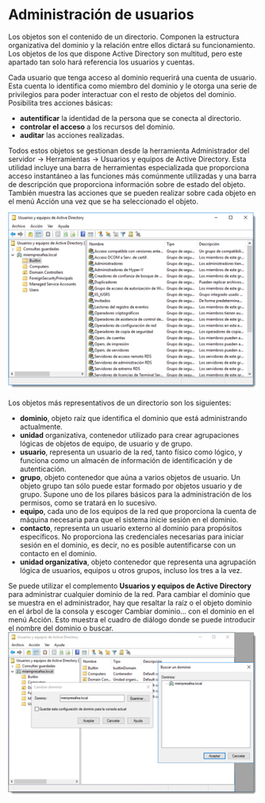 # Administración de usuarios

Los objetos son el contenido de un directorio. Componen la estructura organizativa del dominio y la relación entre ellos dictará su funcionamiento. Los objetos de los que dispone Active Directory son multitud, pero este apartado tan solo hará referencia los usuarios y cuentas.

Cada usuario que tenga acceso al dominio requerirá una cuenta de usuario. Esta cuenta lo identifica como miembro del dominio y le otorga una serie de privilegios para poder interactuar con el resto de objetos del dominio. Posibilita tres acciones básicas:

- **autentificar** la identidad de la persona que se conecta al directorio.
- **controlar el acceso** a los recursos del dominio.
- **auditar** las acciones realizadas.

Todos estos objetos se gestionan desde la herramienta <span class="menu">Administrador del servidor</span> → <span class="menu">Herramientas</span> → <span class="menu">Usuarios y equipos de Active Directory</span>. Esta utilidad incluye una barra de herramientas especializada que proporciona acceso instantáneo a las funciones más comúnmente utilizadas y una barra de descripción que proporciona información sobre de estado del objeto. También muestra las acciones que se pueden realizar sobre cada objeto en el menú Acción una vez que se ha seleccionado el objeto.

![herramienta para gestionar objetos del directorio](img/1000000000000963000006A7A6ACA6BD019A0E17.jpg)

Los objetos más representativos de un directorio son los siguientes:

- **dominio**, objeto raíz que identifica el dominio que está administrando actualmente.
- **unidad** organizativa, contenedor utilizado para crear agrupaciones lógicas de objetos de equipo, de usuario y de grupo.
- **usuario**, representa un usuario de la red, tanto físico como lógico, y funciona como un almacén de información de identificación y de autenticación.
- **grupo**, objeto contenedor que aúna a varios objetos de usuario. Un objeto grupo tan sólo puede estar formado por objetos usuario y de grupo. Supone uno de los pilares básicos para la administración de los permisos, como se tratará en lo sucesivo.
- **equipo**, cada uno de los equipos de la red que proporciona la cuenta de máquina necesaria para que el sistema inicie sesión en el dominio.
- **contacto**, representa un usuario externo al dominio para propósitos específicos. No proporciona las credenciales necesarias para iniciar sesión en el dominio, es decir, no es posible autentificarse con un contacto en el dominio.
- **unidad organizativa**, objeto contenedor que representa una agrupación lógica de usuarios, equipos u otros grupos, incluso los tres a la vez.

Se puede utilizar el complemento **Usuarios y equipos de Active Directory** para administrar cualquier dominio de la red. Para cambiar el dominio que se muestra en el administrador, hay que resaltar la raíz o el objeto dominio en el árbol de la consola y escoger <span class="menu">Cambiar dominio...</span> con el dominio en el menú <span class="menu">Acción</span>. Esto muestra el cuadro de diálogo donde se puede introducir el nombre del dominio o buscar.
![Menú cambio de dominio](img/1000000000000A28000006A7C2F44D297FC8BAEC.jpg)
